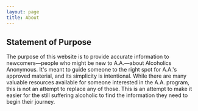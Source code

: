 ```yaml
---
layout: page
title: About
---
```


<section>
    <h2>Statement of Purpose</h2>
    <p>The purpose of this website is to provide accurate information to newcomers—people who might be new to A.A.—about Alcoholics Anonymous. It's meant to guide someone to the right spot for A.A.'s approved material, and its simplicity is intentional. While there are many valuable resources available for someone interested in the A.A. program, this is not an attempt to replace any of those. This is an attempt to make it easier for the still suffering alcoholic to find the information they need to begin their journey.</p>
</section>